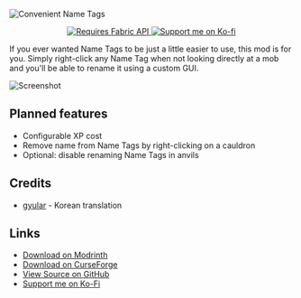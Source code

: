 ![Convenient Name Tags](https://github.com/mim1q/ConvenientNameTags/blob/master/project/logo.png?raw=true)

<center>

[![Requires Fabric API](https://github.com/mim1q/MineCells/blob/main/project/fabricapi.png?raw=true)
](https://modrinth.com/mod/fabric-api)
[![Support me on Ko-fi](https://github.com/mim1q/MineCells/blob/main/project/kofi.png?raw=true)
](https://ko-fi.com/mim1q)

</center>

If you ever wanted Name Tags to be just a little easier to use, this mod is for you. Simply right-click any Name Tag when not looking directly at a mob and you'll be able to rename it using a custom GUI.

![Screenshot](https://github.com/mim1q/ConvenientNameTags/blob/master/project/screenshot.png?raw=true)

## Planned features

- Configurable XP cost
- Remove name from Name Tags by right-clicking on a cauldron
- Optional: disable renaming Name Tags in anvils

## Credits
- [gyular](https://github.com/gyular) - Korean translation

## Links

- [Download on Modrinth](https://modrinth.com/mod/convenient-name-tags)
- [Download on CurseForge](https://www.curseforge.com/minecraft/mc-mods/convenient-name-tags)
- [View Source on GitHub](https://github.com/mim1q/ConvenientNameTags)
- [Support me on Ko-Fi](https://ko-fi.com/mim1q)

